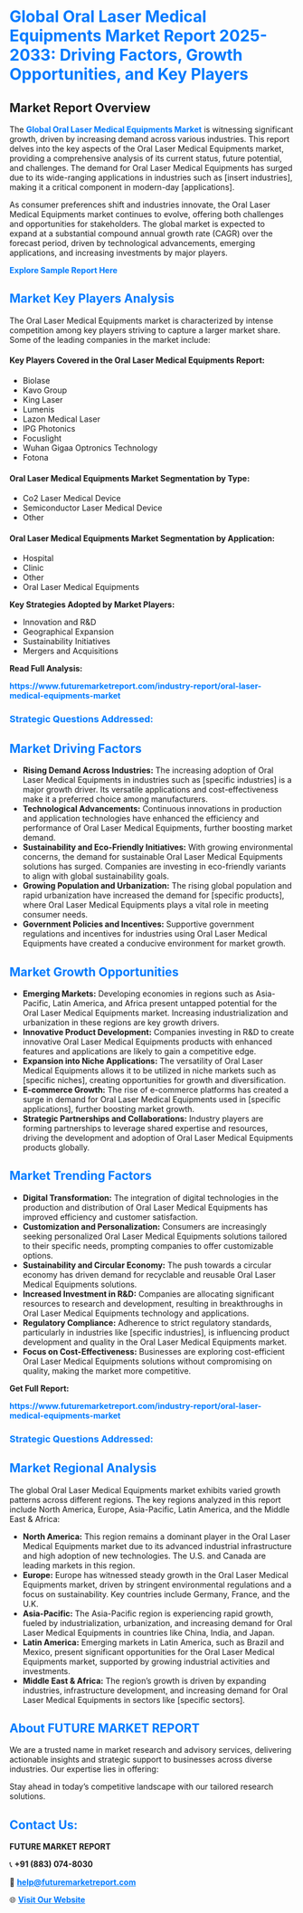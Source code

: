 <h1 style="color: #007BFF;">Global Oral Laser Medical Equipments Market Report 2025-2033: Driving Factors, Growth Opportunities, and Key Players</h1>

<section id="overview">
<h2>Market Report Overview</h2>
<p>The <a href="https://www.futuremarketreport.com/industry-report/oral-laser-medical-equipments-market" style="color: #007BFF; text-decoration: none;"><strong>Global Oral Laser Medical Equipments Market</strong></a> is witnessing significant growth, driven by increasing demand across various industries. This report delves into the key aspects of the Oral Laser Medical Equipments market, providing a comprehensive analysis of its current status, future potential, and challenges. The demand for Oral Laser Medical Equipments has surged due to its wide-ranging applications in industries such as [insert industries], making it a critical component in modern-day [applications].</p>
<p>As consumer preferences shift and industries innovate, the Oral Laser Medical Equipments market continues to evolve, offering both challenges and opportunities for stakeholders. The global market is expected to expand at a substantial compound annual growth rate (CAGR) over the forecast period, driven by technological advancements, emerging applications, and increasing investments by major players.</p>
</section>

<section id="overview">
<p><a href="https://www.futuremarketreport.com/request-sample/reportId=122122" style="color: #007BFF; text-decoration: none;"><strong>Explore Sample Report Here</strong></a></p>
</section>

<section id="key-players">
<h2 style="color: #007BFF;">Market Key Players Analysis</h2>
<p>The Oral Laser Medical Equipments market is characterized by intense competition among key players striving to capture a larger market share. Some of the leading companies in the market include:</p>
<h4>Key Players Covered in the Oral Laser Medical Equipments Report:</h4>
<ul><li>Biolase</li><li>Kavo Group</li><li>King Laser</li><li>Lumenis</li><li>Lazon Medical Laser</li><li>IPG Photonics</li><li>Focuslight</li><li>Wuhan Gigaa Optronics Technology</li><li>Fotona</li></ul>
<h4>Oral Laser Medical Equipments Market Segmentation by Type:</h4>
<ul><li>Co2 Laser Medical Device</li><li>Semiconductor Laser Medical Device</li><li>Other</li></ul>

<h4>Oral Laser Medical Equipments Market Segmentation by Application:</h4>
<ul><li>Hospital</li><li>Clinic</li><li>Other</li><li>Oral Laser Medical Equipments</li></ul>
<p><strong>Key Strategies Adopted by Market Players:</strong></p>
<ul>
<li>Innovation and R&D</li>
<li>Geographical Expansion</li>
<li>Sustainability Initiatives</li>
<li>Mergers and Acquisitions</li>
</ul>
</section>

<section>
<p><strong>Read Full Analysis: </strong></p><a href="https://www.futuremarketreport.com/industry-report/oral-laser-medical-equipments-market" style="color: #007BFF; text-decoration: none;"><strong>https://www.futuremarketreport.com/industry-report/oral-laser-medical-equipments-market</strong></a>
<h3 style="color: #007BFF;">Strategic Questions Addressed:</h3>
</section>

<section id="driving-factors">
<h2 style="color: #007BFF;">Market Driving Factors</h2>
<ul>
<li><strong>Rising Demand Across Industries:</strong> The increasing adoption of Oral Laser Medical Equipments in industries such as [specific industries] is a major growth driver. Its versatile applications and cost-effectiveness make it a preferred choice among manufacturers.</li>
<li><strong>Technological Advancements:</strong> Continuous innovations in production and application technologies have enhanced the efficiency and performance of Oral Laser Medical Equipments, further boosting market demand.</li>
<li><strong>Sustainability and Eco-Friendly Initiatives:</strong> With growing environmental concerns, the demand for sustainable Oral Laser Medical Equipments solutions has surged. Companies are investing in eco-friendly variants to align with global sustainability goals.</li>
<li><strong>Growing Population and Urbanization:</strong> The rising global population and rapid urbanization have increased the demand for [specific products], where Oral Laser Medical Equipments plays a vital role in meeting consumer needs.</li>
<li><strong>Government Policies and Incentives:</strong> Supportive government regulations and incentives for industries using Oral Laser Medical Equipments have created a conducive environment for market growth.</li>
</ul>
</section>

<section id="growth-opportunities">
<h2 style="color: #007BFF;">Market Growth Opportunities</h2>
<ul>
<li><strong>Emerging Markets:</strong> Developing economies in regions such as Asia-Pacific, Latin America, and Africa present untapped potential for the Oral Laser Medical Equipments market. Increasing industrialization and urbanization in these regions are key growth drivers.</li>
<li><strong>Innovative Product Development:</strong> Companies investing in R&D to create innovative Oral Laser Medical Equipments products with enhanced features and applications are likely to gain a competitive edge.</li>
<li><strong>Expansion into Niche Applications:</strong> The versatility of Oral Laser Medical Equipments allows it to be utilized in niche markets such as [specific niches], creating opportunities for growth and diversification.</li>
<li><strong>E-commerce Growth:</strong> The rise of e-commerce platforms has created a surge in demand for Oral Laser Medical Equipments used in [specific applications], further boosting market growth.</li>
<li><strong>Strategic Partnerships and Collaborations:</strong> Industry players are forming partnerships to leverage shared expertise and resources, driving the development and adoption of Oral Laser Medical Equipments products globally.</li>
</ul>
</section>

<section id="trending-factors">
<h2 style="color: #007BFF;">Market Trending Factors</h2>
<ul>
<li><strong>Digital Transformation:</strong> The integration of digital technologies in the production and distribution of Oral Laser Medical Equipments has improved efficiency and customer satisfaction.</li>
<li><strong>Customization and Personalization:</strong> Consumers are increasingly seeking personalized Oral Laser Medical Equipments solutions tailored to their specific needs, prompting companies to offer customizable options.</li>
<li><strong>Sustainability and Circular Economy:</strong> The push towards a circular economy has driven demand for recyclable and reusable Oral Laser Medical Equipments solutions.</li>
<li><strong>Increased Investment in R&D:</strong> Companies are allocating significant resources to research and development, resulting in breakthroughs in Oral Laser Medical Equipments technology and applications.</li>
<li><strong>Regulatory Compliance:</strong> Adherence to strict regulatory standards, particularly in industries like [specific industries], is influencing product development and quality in the Oral Laser Medical Equipments market.</li>
<li><strong>Focus on Cost-Effectiveness:</strong> Businesses are exploring cost-efficient Oral Laser Medical Equipments solutions without compromising on quality, making the market more competitive.</li>
</ul>
</section>

<section>
<p><strong>Get Full Report: </strong></p><a href="https://www.futuremarketreport.com/industry-report/oral-laser-medical-equipments-market" style="color: #007BFF; text-decoration: none;"><strong>https://www.futuremarketreport.com/industry-report/oral-laser-medical-equipments-market</strong></a>
<h3 style="color: #007BFF;">Strategic Questions Addressed:</h3>
</section>


<section id="regional-analysis">
<h2 style="color: #007BFF;">Market Regional Analysis</h2>
<p>The global Oral Laser Medical Equipments market exhibits varied growth patterns across different regions. The key regions analyzed in this report include North America, Europe, Asia-Pacific, Latin America, and the Middle East & Africa:</p>
<ul>
<li><strong>North America:</strong> This region remains a dominant player in the Oral Laser Medical Equipments market due to its advanced industrial infrastructure and high adoption of new technologies. The U.S. and Canada are leading markets in this region.</li>
<li><strong>Europe:</strong> Europe has witnessed steady growth in the Oral Laser Medical Equipments market, driven by stringent environmental regulations and a focus on sustainability. Key countries include Germany, France, and the U.K.</li>
<li><strong>Asia-Pacific:</strong> The Asia-Pacific region is experiencing rapid growth, fueled by industrialization, urbanization, and increasing demand for Oral Laser Medical Equipments in countries like China, India, and Japan.</li>
<li><strong>Latin America:</strong> Emerging markets in Latin America, such as Brazil and Mexico, present significant opportunities for the Oral Laser Medical Equipments market, supported by growing industrial activities and investments.</li>
<li><strong>Middle East & Africa:</strong> The region’s growth is driven by expanding industries, infrastructure development, and increasing demand for Oral Laser Medical Equipments in sectors like [specific sectors].</li>
</ul>
</section>

<footer>
<h2 style="color: #007BFF;">About FUTURE MARKET REPORT</h2>
<p>We are a trusted name in market research and advisory services, delivering actionable insights and strategic support to businesses across diverse industries. Our expertise lies in offering:</p>

<p>Stay ahead in today’s competitive landscape with our tailored research solutions.</p>

<h2 style="color: #007BFF;">Contact Us:</h2>
<p><strong>FUTURE MARKET REPORT</strong></p>
<p>📞 <strong>+91 (883) 074-8030</strong></p>
<p>📧 <strong><a href="mailto:help@futuremarketreport.com" style="color: #007BFF;">help@futuremarketreport.com</a></strong></p>
<p>🌐 <strong><a href="https://www.futuremarketreport.com/" style="color: #007BFF;">Visit Our Website</a></strong></p>
</footer>